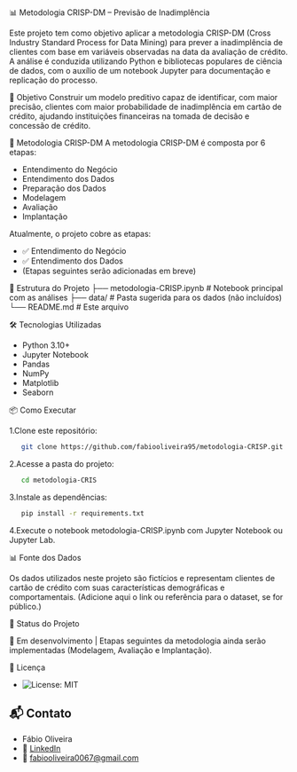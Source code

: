 📊 Metodologia CRISP-DM – Previsão de Inadimplência

Este projeto tem como objetivo aplicar a metodologia CRISP-DM (Cross Industry Standard Process for Data Mining) para prever a inadimplência de clientes com base em variáveis observadas na data da avaliação de crédito.
A análise é conduzida utilizando Python e bibliotecas populares de ciência de dados, com o auxílio de um notebook Jupyter para documentação e replicação do processo.

🚀 Objetivo
Construir um modelo preditivo capaz de identificar, com maior precisão, clientes com maior probabilidade de inadimplência em cartão de crédito, ajudando instituições financeiras na tomada de decisão e concessão de crédito.

🧠 Metodologia CRISP-DM
A metodologia CRISP-DM é composta por 6 etapas:

* Entendimento do Negócio
* Entendimento dos Dados
* Preparação dos Dados
* Modelagem
* Avaliação
* Implantação

Atualmente, o projeto cobre as etapas:
* ✅ Entendimento do Negócio
* ✅ Entendimento dos Dados
* (Etapas seguintes serão adicionadas em breve)

📁 Estrutura do Projeto
├── metodologia-CRISP.ipynb   # Notebook principal com as análises
├── data/                     # Pasta sugerida para os dados (não incluídos)
└── README.md                 # Este arquivo

🛠️ Tecnologias Utilizadas
* Python 3.10+
* Jupyter Notebook
* Pandas
* NumPy
* Matplotlib
* Seaborn

📦 Como Executar

1.Clone este repositório:
```bash
   git clone https://github.com/fabiooliveira95/metodologia-CRISP.git
```
2.Acesse a pasta do projeto:
```bash
   cd metodologia-CRIS
```
3.Instale as dependências:
```bash
   pip install -r requirements.txt
```
4.Execute o notebook metodologia-CRISP.ipynb com Jupyter Notebook ou Jupyter Lab.

📊 Fonte dos Dados

Os dados utilizados neste projeto são fictícios e representam clientes de cartão de crédito com suas características demográficas e comportamentais.
(Adicione aqui o link ou referência para o dataset, se for público.)

📌 Status do Projeto

🚧 Em desenvolvimento | Etapas seguintes da metodologia ainda serão implementadas (Modelagem, Avaliação e Implantação).

📄 Licença

* ![License: MIT](https://img.shields.io/badge/License-MIT-yellow.svg)

## 📬 Contato

* Fábio Oliveira
* 🔗 [LinkedIn](https://www.linkedin.com/in/fabio-oliveira-araujo-cientista/)
* 📧 fabiooliveira0067@gmail.com
